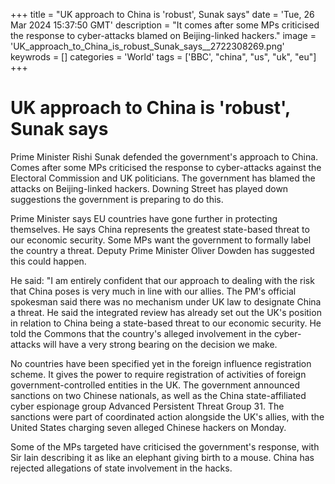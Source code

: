 +++
title = "UK approach to China is 'robust', Sunak says"
date = 'Tue, 26 Mar 2024 15:37:50 GMT'
description = "It comes after some MPs criticised the response to cyber-attacks blamed on Beijing-linked hackers."
image = 'UK_approach_to_China_is_robust_Sunak_says__2722308269.png'
keywrods =  []
categories = 'World'
tags = ['BBC', "china", "us", "uk", "eu"]
+++

# UK approach to China is 'robust', Sunak says

Prime Minister Rishi Sunak defended the government<bb>'s approach to China.
Comes after some MPs criticised the response to cyber-attacks against the Electoral Commission and UK politicians.
The government has blamed the attacks on Beijing-linked hackers.
Downing Street has played down suggestions the government is preparing to do this.

Prime Minister says EU countries have gone further in protecting themselves.
He says China represents the greatest state-based threat to our economic security.
Some MPs want the government to formally label the country a threat.
Deputy Prime Minister Oliver Dowden has suggested this could happen.

He said: <bb>"I am entirely confident that our approach to dealing with the risk that China poses is very much in line with our allies.
The PM's official spokesman said there was no mechanism under UK law to designate China a threat.
He said the integrated review has already set out the UK<bb>'s position in relation to China being a state-based threat to our economic security.
He told the Commons that the country's alleged involvement in the cyber-attacks will have a very strong bearing on the decision we make.

No countries have been specified yet in the foreign influence registration scheme.
It gives the power to require registration of activities of foreign government-controlled entities in the UK.
The government announced sanctions on two Chinese nationals, as well as the China state-affiliated cyber espionage group Advanced Persistent Threat Group 31.
The sanctions were part of coordinated action alongside the UK<bb>'s allies, with the United States  charging seven alleged Chinese hackers on Monday.

Some of the MPs targeted have criticised the government's response, with Sir Iain describing it as like an elephant giving birth to a mouse.
China has rejected allegations of state involvement in the hacks.


